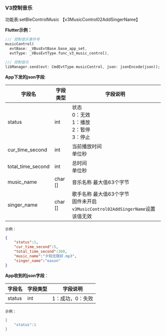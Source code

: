 ### V3控制音乐


功能表:setBleControlMusic 【v3MusicControl02AddSingerName】

**Flutter示例：**

```dart
/// 控制音乐事件号
musicControl(
  evtBase: _VBusEvtBase.base_app_set,
  evtType: _VBusEvtType.func_v3_music_control),

/// 控制音乐
libManager.send(evt: CmdEvtType.musicControl, json: jsonEncode(json));
```



**App下发的json字段**:

| 字段名            | 字段类型 | 字段说明                                                     |
| ----------------- | -------- | ------------------------------------------------------------ |
| status            | int      | 状态<br />0：无效<br />1：播放<br />2：暂停<br />3：停止     |
| cur_time_second   | int      | 当前播放时间<br />单位秒                                     |
| total_time_second | int      | 总时间<br />单位秒                                           |
| music_name        | char []  | 音乐名称 最大值63个字节                                      |
| singer_name       | char []  | 歌手名称 最大值63个字节<br />固件未开启`v3MusicControl02AddSingerName`设置该值无效 |

`示例：`

```json
{
    "status":1,
    "cur_time_second":5,
    "total_time_second":360,
    "music_name":"夕阳无限好.mp3",
    "singer_name":"eason"
}
```

**App收到的json字段**：

| 字段名 | 字段类型 | 字段说明         |
| ------ | -------- | ---------------- |
| status | int      | 1：成功，0：失败 |

`示例：`

```c
{
    "status":1
}
```
